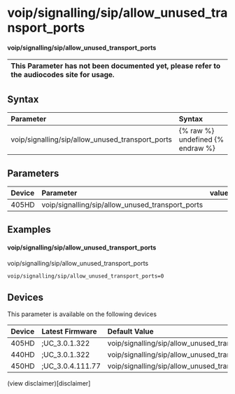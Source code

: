 ﻿---
description: voip/signalling/sip/allow_unused_transport_ports
search:
    keywords: ['voip','signalling','sip','allow_unused_transport_ports']
---

# voip/signalling/sip/allow_unused_transport_ports

#### voip/signalling/sip/allow_unused_transport_ports


| This Parameter has not been documented yet, please refer to the audiocodes site for usage.  |
| :--- |

## Syntax
| Parameter | Syntax |
| :--- | :--- |
|voip/signalling/sip/allow_unused_transport_ports | {% raw %} undefined {% endraw %} |

## Parameters
|Device|Parameter|value|Description|
|:---|:---|:---|:---|
| 405HD | voip/signalling/sip/allow_unused_transport_ports |  |  |

## Examples
#### voip/signalling/sip/allow_unused_transport_ports

voip/signalling/sip/allow_unused_transport_ports

```
voip/signalling/sip/allow_unused_transport_ports=0
```

## Devices
This parameter is available on the following devices

| Device | Latest Firmware | Default Value |
|:---|:---|:---|
| 405HD | ;UC_3.0.1.322 | voip/signalling/sip/allow_unused_transport_ports=0 
| 440HD | ;UC_3.0.1.322 | voip/signalling/sip/allow_unused_transport_ports=0 
| 450HD | ;UC_3.0.4.111.77 | voip/signalling/sip/allow_unused_transport_ports=0 

(view disclaimer)[disclaimer]
